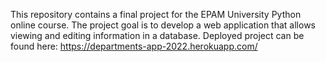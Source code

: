This repository contains a final project for the EPAM University Python online course. The project goal is to develop a web application that allows viewing and editing information in a database. Deployed project can be found here: https://departments-app-2022.herokuapp.com/
